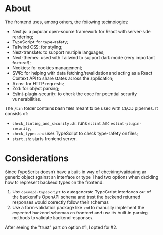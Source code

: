 # About

The frontend uses, among others, the following technologies:
- Next.js: a popular open-source framework for React with server-side rendering;
- TypeScript: for type-safety;
- Tailwind CSS: for styling;
- Next-translate: to support multiple languages;
- Next-themes: used with Tailwind to support dark mode (very important feature!);
- Nookies: for cookies management;
- SWR: for helping with data fetching/revalidation and acting as a React Context API to share states across the application;
- Axios: for HTTP requests;
- Zod: for object parsing;
- Eslint-plugin-security: to check the code for potential security vulnerabilities.

The `/bin` folder contains bash files meant to be used with CI/CD pipelines. It consists of:
- `check_linting_and_security.sh`: runs `eslint` and `eslint-plugin-security`;
- `check_types.sh`: uses TypeScript to check type-safety on files;
- `start.sh`: starts frontend server.

# Considerations

Since TypeScript doesn't have a built-in way of checking/validating an generic object against an interface or type, I had two options when deciding how to represent backend types on the frontend:
1. Use `openapi-typescript` to autogenerate TypeScript interfaces out of the backend's OpenAPI schema and trust the backend returned responses would correctly follow their schemas;
2. Use a form-validation package like `zod` to manually implement the expected backend schemas on frontend and use its built-in parsing methods to validate backend responses.

After seeing the "trust" part on option #1, I opted for #2.
